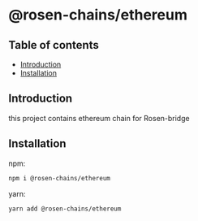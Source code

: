 # @rosen-chains/ethereum

## Table of contents

- [Introduction](#introduction)
- [Installation](#installation)

## Introduction

this project contains ethereum chain for Rosen-bridge

## Installation

npm:

```sh
npm i @rosen-chains/ethereum
```

yarn:

```sh
yarn add @rosen-chains/ethereum
```
